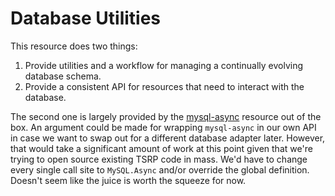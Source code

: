 # Database Utilities
This resource does two things:
1. Provide utilities and a workflow for managing a continually evolving database schema.
1. Provide a consistent API for resources that need to interact with the database.

The second one is largely provided by the [mysql-async](https://github.com/brouznouf/fivem-mysql-async) resource out of the box. An argument could be made for wrapping `mysql-async` in our own API in case we want to swap out for a different database adapter later. However, that would take a significant amount of work at this point given that we're trying to open source existing TSRP code in mass. We'd have to change every single call site to `MySQL.Async` and/or override the global definition. Doesn't seem like the juice is worth the squeeze for now.
